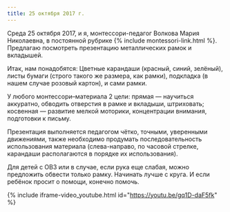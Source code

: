 ```yaml
---
title: 25 октября 2017 г.
---
```


Среда 25 октября 2017, и я, монтессори-педагог Волкова Мария Николаевна, в постоянной рубрике
{% include montessori-link.html %}. Предлагаю посмотреть презентацию металлических рамок и вкладышей.

Итак, нам понадобятся: Цветные карандаши (красный, синий, зелёный), листы бумаги (строго такого же размера, как рамки),
подкладка (в нашем случае розовый картон), и сами рамки.

<!--more-->
У любого монтессори–материала 2 цели: прямая — научиться аккуратно, обводить отверстия в рамке и вкладыши, штриховать;
косвенная — развитие мелкой моторики, концентрации внимания, подготовки к письму.

Презентация выполняется педагогом чётко, точными, уверенными движениями, также необходимо продумать последовательность
использования материала (слева-направо, по часовой стрелке, карандаши располагаются в порядке их использования).

Для детей с ОВЗ или в случае, если рука еще слабая, можно предложить обвести только рамку. Начинать лучше с круга.
И если ребёнок просит о помощи, конечно помочь.

{% include iframe-video_youtube.html id="https://youtu.be/gq1D-daF5fk" %}